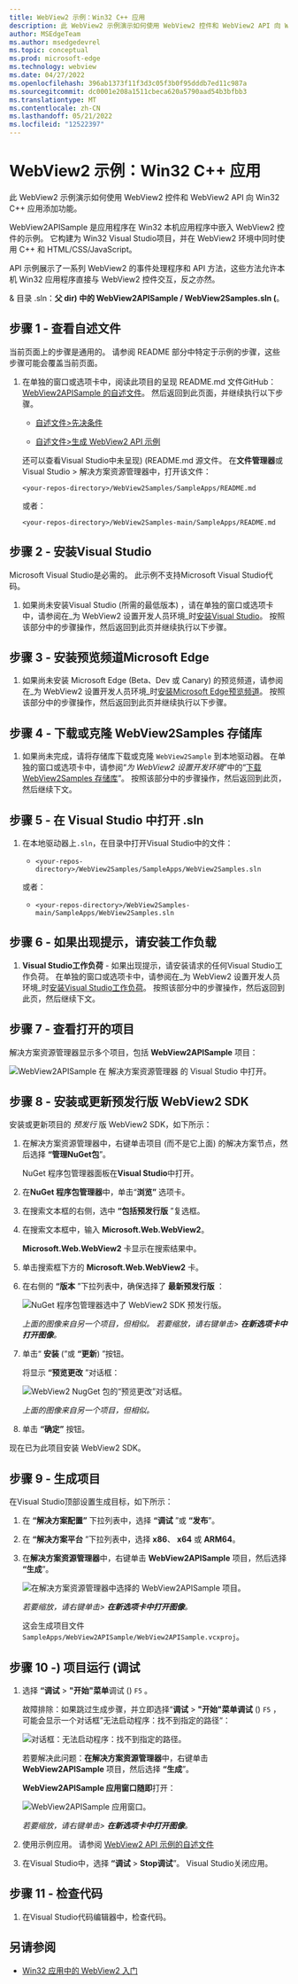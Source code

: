 ```yaml
---
title: WebView2 示例：Win32 C++ 应用
description: 此 WebView2 示例演示如何使用 WebView2 控件和 WebView2 API 向 Win32 C++ 应用添加功能。
author: MSEdgeTeam
ms.author: msedgedevrel
ms.topic: conceptual
ms.prod: microsoft-edge
ms.technology: webview
ms.date: 04/27/2022
ms.openlocfilehash: 396ab1373f11f3d3c05f3b0f95dddb7ed11c987a
ms.sourcegitcommit: dc0001e208a1511cbeca620a5790aad54b3bfbb3
ms.translationtype: MT
ms.contentlocale: zh-CN
ms.lasthandoff: 05/21/2022
ms.locfileid: "12522397"
---
```

# <a name="webview2-sample-win32-c-app"></a>WebView2 示例：Win32 C++ 应用

此 WebView2 示例演示如何使用 WebView2 控件和 WebView2 API 向 Win32 C++ 应用添加功能。

WebView2APISample 是应用程序在 Win32 本机应用程序中嵌入 WebView2 控件的示例。 它构建为 Win32 Visual Studio项目，并在 WebView2 环境中同时使用 C++ 和 HTML/CSS/JavaScript。

API 示例展示了一系列 WebView2 的事件处理程序和 API 方法，这些方法允许本机 Win32 应用程序直接与 WebView2 控件交互，反之亦然。

&amp; 目录 .sln：**父 dir) 中的 WebView2APISample / WebView2Samples.sln (**。


<!-- ====================================================================== -->
## <a name="step-1---view-the-readme"></a>步骤 1 - 查看自述文件

当前页面上的步骤是通用的。  请参阅 README 部分中特定于示例的步骤，这些步骤可能会覆盖当前页面。

1. 在单独的窗口或选项卡中，阅读此项目的呈现 README.md 文件GitHub：[WebView2APISample 的自述文件](https://github.com/MicrosoftEdge/WebView2Samples/tree/main/SampleApps/WebView2APISample#readme)。  然后返回到此页面，并继续执行以下步骤。

   * [自述文件>先决条件](https://github.com/MicrosoftEdge/WebView2Samples/tree/main/SampleApps/WebView2APISample#prerequisites)

   * [自述文件>生成 WebView2 API 示例](https://github.com/MicrosoftEdge/WebView2Samples/tree/main/SampleApps/WebView2APISample#build-the-webview2-api-sample)

   还可以查看Visual Studio中未呈现)  (README.md 源文件。  在**文件管理器**或Visual Studio > 解决方案资源管理器中，打开该文件：<!-- todo: is there a .md preview capability locally? -->

   `<your-repos-directory>/WebView2Samples/SampleApps/README.md`

   或者：

   `<your-repos-directory>/WebView2Samples-main/SampleApps/README.md`


<!-- ====================================================================== -->
## <a name="step-2---install-visual-studio"></a>步骤 2 - 安装Visual Studio

Microsoft Visual Studio是必需的。  此示例不支持Microsoft Visual Studio代码。

1. 如果尚未安装Visual Studio (所需的最低版本) ，请在单独的窗口或选项卡中，请参阅在_为 WebView2 设置开发人员环境_时[安装Visual Studio](../how-to/machine-setup.md#install-visual-studio)。  按照该部分中的步骤操作，然后返回到此页并继续执行以下步骤。


<!-- ====================================================================== -->
## <a name="step-3---install-a-preview-channel-of-microsoft-edge"></a>步骤 3 - 安装预览频道Microsoft Edge

1. 如果尚未安装 Microsoft Edge (Beta、Dev 或 Canary) 的预览频道，请参阅在_为 WebView2 设置开发人员环境_时[安装Microsoft Edge预览频道](../how-to/machine-setup.md#install-a-preview-channel-of-microsoft-edge)。  按照该部分中的步骤操作，然后返回到此页并继续执行以下步骤。


<!-- ====================================================================== -->
## <a name="step-4---download-or-clone-the-webview2samples-repo"></a>步骤 4 - 下载或克隆 WebView2Samples 存储库

1. 如果尚未完成，请将存储库下载或克隆 `WebView2Sample` 到本地驱动器。  在单独的窗口或选项卡中，请参阅“_为 WebView2 设置开发环境_”中的“[下载 WebView2Samples 存储库](../how-to/machine-setup.md#download-the-webview2samples-repo)”。  按照该部分中的步骤操作，然后返回到此页，然后继续下文。


<!-- ====================================================================== -->
## <a name="step-5---open-sln-in-visual-studio"></a>步骤 5 - 在 Visual Studio 中打开 .sln

1. 在本地驱动器上`.sln`，在目录中打开Visual Studio中的文件：

   *  `<your-repos-directory>/WebView2Samples/SampleApps/WebView2Samples.sln`

   或者：

   *  `<your-repos-directory>/WebView2Samples-main/SampleApps/WebView2Samples.sln`


<!-- ====================================================================== -->
## <a name="step-6---install-workloads-if-prompted"></a>步骤 6 - 如果出现提示，请安装工作负载

1. **Visual Studio工作负荷** - 如果出现提示，请安装请求的任何Visual Studio工作负荷。  在单独的窗口或选项卡中，请参阅在_为 WebView2 设置开发人员环境_时[安装Visual Studio工作负荷](../how-to/machine-setup.md#install-visual-studio-workloads)。  按照该部分中的步骤操作，然后返回到此页，然后继续下文。


<!-- ====================================================================== -->
## <a name="step-7---view-the-opened-project"></a>步骤 7 - 查看打开的项目

解决方案资源管理器显示多个项目，包括 **WebView2APISample** 项目：

![WebView2APISample 在 解决方案资源管理器 的 Visual Studio 中打开。](media/webview2apisample-in-solution-explorer.png)


<!-- ====================================================================== -->
## <a name="step-8---install-or-update-the-prerelease-webview2-sdk"></a>步骤 8 - 安装或更新预发行版 WebView2 SDK

安装或更新项目的 _预发行_ 版 WebView2 SDK，如下所示：

1. 在解决方案资源管理器中，右键单击项目 (而不是它上面) 的解决方案节点，然后选择 **“管理NuGet包**”。

   NuGet 程序包管理器面板在**Visual Studio**中打开。

1. 在**NuGet 程序包管理器**中，单击“**浏览”** 选项卡。

1. 在搜索文本框的右侧，选中 **“包括预发行版** ”复选框。

1. 在搜索文本框中，输入 **Microsoft.Web.WebView2**。

   **Microsoft.Web.WebView2** 卡显示在搜索结果中。

1. 单击搜索框下方的 **Microsoft.Web.WebView2** 卡。

1. 在右侧的 **“版本** ”下拉列表中，确保选择了 **最新预发行版** ：

   ![NuGet 程序包管理器选中了 WebView2 SDK 预发行版。](media/webview2apisample-pkg-mgr-prerelease-webview2.png)

   _上面的图像来自另一个项目，但相似。  若要缩放，请右键单击> **在新选项卡中打开图像**。_

1. 单击“ **安装** (”或 **“更新**) ”按钮。

   将显示 **“预览更改** ”对话框：

   ![WebView2 NugGet 包的“预览更改”对话框。](media/webview2apisample-webview2-pkg-preview-changes.png)

   _上面的图像来自另一个项目，但相似。_

1. 单击 **“确定”** 按钮。

现在已为此项目安装 WebView2 SDK。


<!-- ====================================================================== -->
## <a name="step-9---build-the-project"></a>步骤 9 - 生成项目

在Visual Studio顶部设置生成目标，如下所示：

1. 在 **“解决方案配置”** 下拉列表中，选择 **“调试** ”或 **“发布**”。

1. 在 **“解决方案平台** ”下拉列表中，选择 **x86**、 **x64** 或 **ARM64**。

1. 在**解决方案资源管理器**中，右键单击 **WebView2APISample** 项目，然后选择 **“生成**”。

   ![在解决方案资源管理器中选择的 WebView2APISample 项目。](media/webview2apisample-project-selected.png)

   _若要缩放，请右键单击> **在新选项卡中打开图像**。_

   这会生成项目文件 `SampleApps/WebView2APISample/WebView2APISample.vcxproj`。


<!-- ====================================================================== -->
## <a name="step-10---run-debug-the-project"></a>步骤 10 -) 项目运行 (调试

1. 选择 **“调试** > **"开始"菜单**调试 () `F5` 。  

   故障排除：如果跳过生成步骤，并立即选择“**调试** > **"开始"菜单调试** () `F5` ，可能会显示一个对话框”无法启动程序：找不到指定的路径“：

   ![对话框：无法启动程序：找不到指定的路径。](media/webview2apisample-unable-to-start-program-cannot-find-path.png)

   若要解决此问题：**在解决方案资源管理器**中，右键单击 **WebView2APISample** 项目，然后选择 **“生成**”。

   **WebView2APISample 应用窗口随即**打开：

   ![WebView2APISample 应用窗口。](media/webview2apisample-app-window.png)

   _若要缩放，请右键单击> **在新选项卡中打开图像**。_

1. 使用示例应用。  请参阅 [WebView2 API 示例的自述文件](https://github.com/MicrosoftEdge/WebView2Samples/tree/main/SampleApps/WebView2APISample#readme)

1. 在Visual Studio中，选择 **“调试** > **Stop调试**”。  Visual Studio关闭应用。


<!-- ====================================================================== -->
## <a name="step-11---inspect-the-code"></a>步骤 11 - 检查代码

1. 在Visual Studio代码编辑器中，检查代码。


<!--
Note: The `.sln` file is not in the sample repo directory that contains this sample's [README.md file](https://github.com/MicrosoftEdge/WebView2Samples/tree/main/SampleApps/WebView2APISample#readme), or the equivalent local filesystem directory.  Instead, the `.sln` file for this sample is in the parent directory that corresponds to the [SampleApps](https://github.com/MicrosoftEdge/WebView2Samples/tree/main/SampleApps) repo directory.
-->


<!-- ====================================================================== -->
## <a name="see-also"></a>另请参阅

* [Win32 应用中的 WebView2 入门](../get-started/win32.md)

